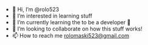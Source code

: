 - 👋 Hi, I’m @rolo523
- 👀 I’m interested in learning stuff
- 🌱 I’m currently learning the to be a developer 😬
- 💞️ I’m looking to collaborate on how this stuff works!
- 📫 How to reach me rolomaski523@gmail.com 

<!---
rolo523/rolo523 is a ✨ special ✨ repository because its `README.md` (this file) appears on your GitHub profile.
You can click the Preview link to take a look at your changes.
--->
